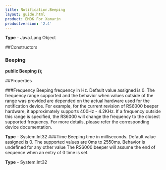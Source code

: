 ```yaml
---
title: Notification.Beeping
layout: guide.html 
product: EMDK For Xamarin 
productversion: '2.4' 
---
```


    

**Type** - Java.Lang.Object

##Constructors
### Beeping 
**public Beeping ();**

##Properties

###Frequency
Beeping frequency in Hz. Default value assigned is 0. The frequency range supported and the behavior when values outside of the range was provided are depended on the actual hardware used for the notification device. 
For example, for the current revision of RS6000 beeper hardware, it approximately supports 400Hz - 4.2KHz. If a frequency outside this range is specified, the RS6000 will change the frequency to the closest supported frequency. For more details, please refer the corresponding device documentation.

**Type** - System.Int32
###Time
Beeping time in milliseconds. Default value assigned is 0. The supported values are 0ms to 2550ms. Behavior is undefined for any other value The RS6000 beeper will assume the end of sequence when an entry of 0 time is set.

**Type** - System.Int32


